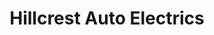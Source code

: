 ---
title: "Hillcrest Auto Electrics"
url: /bishop-auckland/hillcrest-auto-electrics/
shop: Autowerkstatt
---